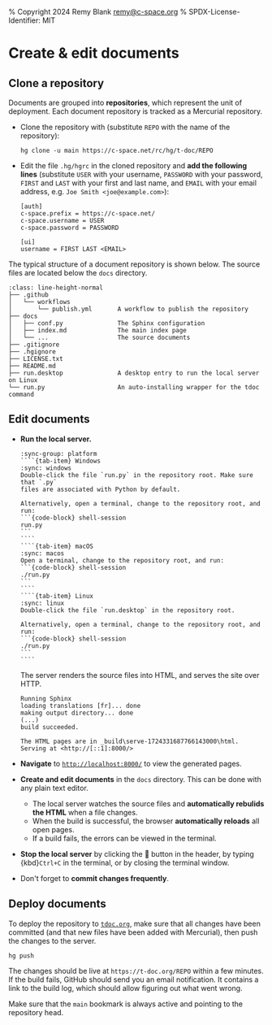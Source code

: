 % Copyright 2024 Remy Blank <remy@c-space.org>
% SPDX-License-Identifier: MIT

# Create & edit documents

## Clone a repository

Documents are grouped into **repositories**, which represent the unit of
deployment. Each document repository is tracked as a Mercurial repository.

- Clone the repository with (substitute `REPO` with the name of the repository):

  ```{code-block} shell-session
  hg clone -u main https://c-space.net/rc/hg/t-doc/REPO
  ```

- Edit the file `.hg/hgrc` in the cloned repository and **add the following
  lines** (substitute `USER` with your username, `PASSWORD` with your password,
  `FIRST` and `LAST` with your first and last name, and `EMAIL` with your email
  address, e.g. `Joe Smith <joe@example.com>`):

  ```{code-block} ini
  [auth]
  c-space.prefix = https://c-space.net/
  c-space.username = USER
  c-space.password = PASSWORD

  [ui]
  username = FIRST LAST <EMAIL>
  ```

The typical structure of a document repository is shown below. The source files
are located below the `docs` directory.

```{code-block}
:class: line-height-normal
├── .github
│   └── workflows
│       └── publish.yml       A workflow to publish the repository
├── docs
│   ├── conf.py               The Sphinx configuration
│   ├── index.md              The main index page
│   └── ...                   The source documents
├── .gitignore
├── .hgignore
├── LICENSE.txt
├── README.md
├── run.desktop               A desktop entry to run the local server on Linux
└── run.py                    An auto-installing wrapper for the tdoc command
```

## Edit documents

- **Run the local server.**

  `````{tab-set}
  :sync-group: platform
  ````{tab-item} Windows
  :sync: windows
  Double-click the file `run.py` in the repository root. Make sure that `.py`
  files are associated with Python by default.

  Alternatively, open a terminal, change to the repository root, and run:
  ```{code-block} shell-session
  run.py
  ```
  ````
  ````{tab-item} macOS
  :sync: macos
  Open a terminal, change to the repository root, and run:
  ```{code-block} shell-session
  ./run.py
  ```
  ````
  ````{tab-item} Linux
  :sync: linux
  Double-click the file `run.desktop` in the repository root.

  Alternatively, open a terminal, change to the repository root, and run:
  ```{code-block} shell-session
  ./run.py
  ```
  ````
  `````

  The server renders the source files into HTML, and serves the site over HTTP.

  ```{code-block} text
  Running Sphinx
  loading translations [fr]... done
  making output directory... done
  (...)
  build succeeded.

  The HTML pages are in _build\serve-1724331687766143000\html.
  Serving at <http://[::1]:8000/>
  ```

- **Navigate** to [`http://localhost:8000/`](http://localhost:8000/) to view the
  generated pages.

- **Create and edit documents** in the `docs` directory. This can be done with
  any plain text editor.
  - The local server watches the source files and **automatically rebulids the
  HTML** when a file changes.
  - When the build is successful, the browser **automatically reloads** all open
    pages.
  - If a build fails, the errors can be viewed in the terminal.

- **Stop the local server** by clicking the
  <span style="font: var(--fa-font-solid);">&#xf52a;</span> button in the
  header, by typing {kbd}`Ctrl+C` in the terminal, or by closing the terminal
  window.

- Don't forget to **commit changes frequently**.

## Deploy documents

To deploy the repository to [`tdoc.org`](https://t-doc.org), make sure that all
changes have been committed (and that new files have been added with Mercurial),
then push the changes to the server.

```{code-block} shell-session
hg push
```

The changes should be live at `https://t-doc.org/REPO` within a few minutes. If
the build fails, GitHub should send you an email notification. It contains a
link to the build log, which should allow figuring out what went wrong.

Make sure that the `main` bookmark is always active and pointing to the
repository head.
